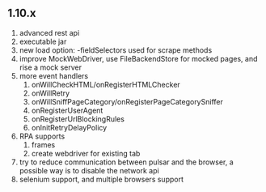 ## 1.10.x

1. advanced rest api
1. executable jar
1. new load option: -fieldSelectors used for scrape methods
1. improve MockWebDriver, use FileBackendStore for mocked pages, and rise a mock server
1. more event handlers
    1. onWillCheckHTML/onRegisterHTMLChecker
    2. onWillRetry
    3. onWillSniffPageCategory/onRegisterPageCategorySniffer
    4. onRegisterUserAgent
    5. onRegisterUrlBlockingRules
    6. onInitRetryDelayPolicy
1. RPA supports
    1. frames
    2. create webdriver for existing tab
1. try to reduce communication between pulsar and the browser, a possible way is to disable the network api
1. selenium support, and multiple browsers support
